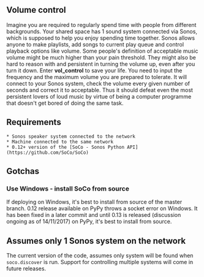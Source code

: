 ## Volume control

Imagine you are required to regularly spend time with people from different backgrounds. Your shared space has 1 sound system connected via Sonos, which is supposed to help you enjoy spending time together. Sonos allows anyone to make playlists, add songs to current play queue and control playback options like volume. Some people's definition of acceptable music volume might be much higher than your pain threshold. They might also be hard to reason with and persistent in turning the volume up, even after you turn it down. Enter **vol_control** to save your life. You need to input the frequency and the maximum volume you are prepared to tolerate. It will connect to your Sonos system, check the volume every given number of seconds and correct it to acceptable. Thus it should defeat even the most persistent lovers of loud music by virtue of being a computer programme that doesn't get bored of doing the same task. 


## Requirements

    * Sonos speaker system connected to the network
    * Machine connected to the same network
    * 0.12+ version of the [SoCo - Sonos Python API](https://github.com/SoCo/SoCo)
    


## Gotchas

### Use Windows - install SoCo from source

If deploying on Windows, it's best to install from source of the master branch. 0.12 release available on PyPy throws a socket error on Windows. It has been fixed in a later commit and until 0.13 is released (discussion ongoing as of 14/11/2017) on PyPy, it's best to install from source.

## Assumes only 1 Sonos system on the network

The current version of the code, assumes only system will be found when `soco.discover` is run. Support for controlling multiple systems will come in future releases. 
